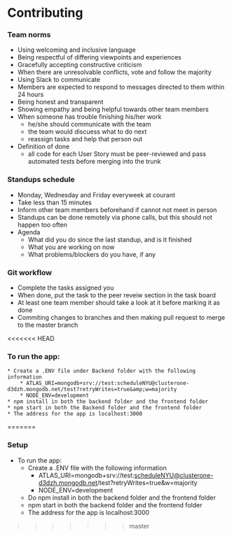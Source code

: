 # Contributing


### Team norms

* Using welcoming and inclusive language
* Being respectful of differing viewpoints and experiences
* Gracefully accepting constructive criticism
* When there are unresolvable conflicts, vote and follow the majority
* Using Slack to communicate
* Members are expected to respond to messages directed to them within 24 hours
* Being honest and transparent
* Showing empathy and being helpful towards other team members
* When someone has trouble finishing his/her work
	* he/she should communicate with the team
	* the team would discuess what to do next
	* reassign tasks and help that person out
* Definition of done
	* all code for each User Story must be peer-reviewed and pass automated tests before merging into the trunk

### Standups schedule

* Monday, Wednesday and Friday everyweek at courant
* Take less than 15 minutes
* Inform other team members beforehand if cannot not meet in person
* Standups can be done remotely via phone calls, but this should not happen too often
* Agenda
	* What did you do since the last standup, and is it finished
	* What you are working on now
	* What problems/blockers do you have, if any

### Git workflow

* Complete the tasks assigned you
* When done, put the task to the peer reveiw section in the task board
* At least one team member should take a look at it before marking it as done
* Commiting changes to branches and then making pull request to merge to the master branch

<<<<<<< HEAD
### To run the app:
	* Create a .ENV file under Backend folder with the following information
		* ATLAS_URI=mongodb+srv://test:scheduleNYU@clusterone-d3dzh.mongodb.net/test?retryWrites=true&amp;w=majority
		* NODE_ENV=development
	* npm install in both the backend folder and the frontend folder
	* npm start in both the Backend folder and the frontend folder
	* The address for the app is localhost:3000
=======
### Setup

* To run the app:
	* Create a .ENV file with the following information
		* ATLAS_URI=mongodb+srv://test:scheduleNYU@clusterone-d3dzh.mongodb.net/test?retryWrites=true&amp;w=majority
		* NODE_ENV=development
	* Do npm install in both the backend folder and the frontend folder
	* npm start in both the backend folder and the frontend folder
	* The address for the app is localhost:3000
	
 
>>>>>>> master
